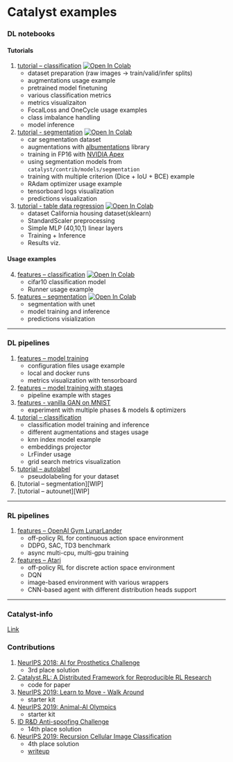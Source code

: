 # Catalyst examples

### DL notebooks

#### Tutorials
1. [tutorial – classification](./notebooks/classification-tutorial.ipynb) [![Open In Colab](https://colab.research.google.com/assets/colab-badge.svg)](https://colab.research.google.com/github/catalyst-team/catalyst/blob/master/examples/notebooks/classification-tutorial.ipynb)
    - dataset preparation (raw images -> train/valid/infer splits)
    - augmentations usage example
    - pretrained model finetuning
    - various classification metrics
    - metrics visualizaiton
    - FocalLoss and OneCycle usage examples
    - class imbalance handling
    - model inference
2. [tutorial - segmentation](notebooks/segmentation-tutorial.ipynb) [![Open In Colab](https://colab.research.google.com/assets/colab-badge.svg)](https://colab.research.google.com/github/catalyst-team/catalyst/blob/master/examples/notebooks/segmentation-tutorial.ipynb)
    - car segmentation dataset
    - augmentations with [albumentations](https://github.com/albu/albumentations) library
    - training in FP16 with [NVIDIA Apex](https://github.com/NVIDIA/apex)
    - using segmentation models from `catalyst/contrib/models/segmentation`
    - training with multiple criterion (Dice + IoU + BCE) example
    - RAdam optimizer usage example
    - tensorboard logs visualization
    - predictions visualization
3. [tutorial - table data regression](./notebooks/table-data-tutorial.ipynb) [![Open In Colab](https://colab.research.google.com/assets/colab-badge.svg)](https://colab.research.google.com/github/catalyst-team/catalyst/blob/master/examples/notebooks/table-data-tutorial.ipynb)
    - dataset California housing dataset(sklearn)
    - StandardScaler preprocessing
    - Simple MLP (40,10,1) linear layers
    - Training + Inference 
    - Results viz.

#### Usage examples
4. [features – classification](./notebooks/notebook-example.ipynb) [![Open In Colab](https://colab.research.google.com/assets/colab-badge.svg)](https://colab.research.google.com/github/catalyst-team/catalyst/blob/master/examples/notebooks/notebook-example.ipynb)
    - cifar10 classification model
    - Runner usage example
5. [features – segmentation](./notebooks/segmentation-example.ipynb) [![Open In Colab](https://colab.research.google.com/assets/colab-badge.svg)](https://colab.research.google.com/github/catalyst-team/catalyst/blob/master/examples/notebooks/segmentation-example.ipynb)
    - segmentation with unet
    - model training and inference
    - predictions visialization

----

### DL pipelines
1. [features – model training](cifar_simple)
    - configuration files usage example
    - local and docker runs
    - metrics visualization with tensorboard
2. [features – model training with stages](cifar_stages)
    - pipeline example with stages
3. [features - vanilla GAN on MNIST](mnist_gan)
    - experiment with multiple phases & models & optimizers
3. [tutorial – classification](https://github.com/catalyst-team/classification)
    - classification model training and inference
    - different augmentations and stages usage
    - knn index model example
    - embeddings projector
    - LrFinder usage
    - grid search metrics visualization
4. [tutorial – autolabel](https://github.com/catalyst-team/classification#2-autolabel)
    - pseudolabeling for your dataset
5. [tutorial – segmentation][WIP]
6. [tutorial – autounet][WIP]

----

### RL pipelines
1. [features – OpenAI Gym LunarLander](rl_gym)
    - off-policy RL for continuous action space environment
    - DDPG, SAC, TD3 benchmark
    - async multi-cpu, multi-gpu training
2. [features – Atari](atari)
    - off-policy RL for discrete action space environment
    - DQN
    - image-based environment with various wrappers
    - CNN-based agent with different distribution heads support

----

### Catalyst-info
[Link](https://github.com/catalyst-team/catalyst-info)


### Contributions

1. [NeurIPS 2018: AI for Prosthetics Challenge](https://github.com/Scitator/neurips-18-prosthetics-challenge)
    - 3rd place solution
2. [Catalyst.RL: A Distributed Framework for Reproducible RL Research](https://github.com/catalyst-team/catalyst-rl-framework)
    - code for paper
3. [NeurIPS 2019: Learn to Move - Walk Around](https://github.com/Scitator/learning-to-move-starter-kit)
    - starter kit
4. [NeurIPS 2019: Animal-AI Olympics](https://github.com/Scitator/animal-olympics-starter-kit)
    - starter kit
5. [ID R&D Anti-spoofing Challenge](https://github.com/bagxi/idrnd-anti-spoofing-challenge-solution)
    - 14th place solution 
6. [NeurIPS 2019: Recursion Cellular Image Classification](https://github.com/ngxbac/Kaggle-Recursion-Cellular)
    - 4th place solution
    - [writeup](https://www.kaggle.com/c/recursion-cellular-image-classification/discussion/110337#latest-634988)
